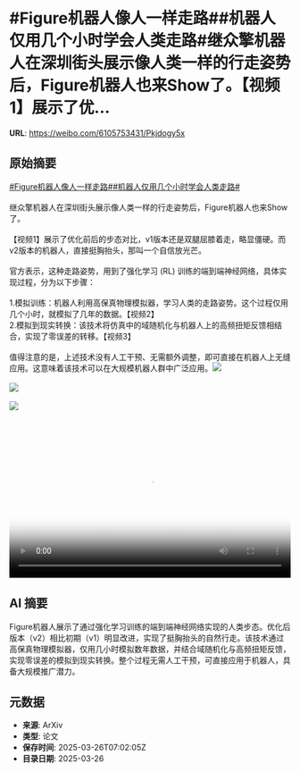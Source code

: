 # #Figure机器人像人一样走路##机器人仅用几个小时学会人类走路#继众擎机器人在深圳街头展示像人类一样的行走姿势后，Figure机器人也来Show了。【视频1】展示了优...

**URL**: https://weibo.com/6105753431/Pkjdogy5x

## 原始摘要

<a href="https://m.weibo.cn/search?containerid=231522type%3D1%26t%3D10%26q%3D%23Figure%E6%9C%BA%E5%99%A8%E4%BA%BA%E5%83%8F%E4%BA%BA%E4%B8%80%E6%A0%B7%E8%B5%B0%E8%B7%AF%23&amp;extparam=%23Figure%E6%9C%BA%E5%99%A8%E4%BA%BA%E5%83%8F%E4%BA%BA%E4%B8%80%E6%A0%B7%E8%B5%B0%E8%B7%AF%23" data-hide=""><span class="surl-text">#Figure机器人像人一样走路#</span></a><a href="https://m.weibo.cn/search?containerid=231522type%3D1%26t%3D10%26q%3D%23%E6%9C%BA%E5%99%A8%E4%BA%BA%E4%BB%85%E7%94%A8%E5%87%A0%E4%B8%AA%E5%B0%8F%E6%97%B6%E5%AD%A6%E4%BC%9A%E4%BA%BA%E7%B1%BB%E8%B5%B0%E8%B7%AF%23&amp;extparam=%23%E6%9C%BA%E5%99%A8%E4%BA%BA%E4%BB%85%E7%94%A8%E5%87%A0%E4%B8%AA%E5%B0%8F%E6%97%B6%E5%AD%A6%E4%BC%9A%E4%BA%BA%E7%B1%BB%E8%B5%B0%E8%B7%AF%23" data-hide=""><span class="surl-text">#机器人仅用几个小时学会人类走路#</span></a><br><br>继众擎机器人在深圳街头展示像人类一样的行走姿势后，Figure机器人也来Show了。<br><br>【视频1】展示了优化前后的步态对比，v1版本还是双腿屈膝着走，略显僵硬。而v2版本的机器人，直接挺胸抬头，那叫一个自信放光芒。<br><br>官方表示，这种走路姿势，用到了强化学习 (RL) 训练的端到端神经网络，具体实现过程，分为以下步骤：<br><br>1.模拟训练：机器人利用高保真物理模拟器，学习人类的走路姿势。这个过程仅用几个小时，就模拟了几年的数据。【视频2】<br>2.模拟到现实转换：该技术将仿真中的域随机化与机器人上的高频扭矩反馈相结合，实现了零误差的转移。【视频3】<br><br>值得注意的是，上述技术没有人工干预、无需额外调整，即可直接在机器人上无缝应用。这意味着该技术可以在大规模机器人群中广泛应用。<img style="" src="https://tvax2.sinaimg.cn/large/006Fd7o3ly1hzu763fh0ej30zk0k074c.jpg" referrerpolicy="no-referrer"><br><br><img style="" src="https://tvax3.sinaimg.cn/large/006Fd7o3ly1hzu763rjozj31400k0jso.jpg" referrerpolicy="no-referrer"><br><br><img style="" src="https://tvax1.sinaimg.cn/large/006Fd7o3ly1hzu762sg2qj30zk0k0ta0.jpg" referrerpolicy="no-referrer"><br><br><br clear="both"><div style="clear: both"></div><video controls="controls" poster="https://tvax3.sinaimg.cn/orj480/006Fd7o3ly1hzu762lsrij30zk0k074c.jpg" style="width: 100%"><source src="https://f.video.weibocdn.com/o0/quOHqTsolx08mYm7JRC0010412006ga20E010.mp4?label=mp4_720p&amp;template=1280x720.25.0&amp;ori=0&amp;ps=1CwnkDw1GXwCQx&amp;Expires=1742976062&amp;ssig=4T%2FU9oIDkH&amp;KID=unistore,video"><source src="https://f.video.weibocdn.com/o0/XKTZIHt2lx08mYm7sugM010412003jCW0E010.mp4?label=mp4_hd&amp;template=852x480.25.0&amp;ori=0&amp;ps=1CwnkDw1GXwCQx&amp;Expires=1742976062&amp;ssig=9ZGWwlUhaJ&amp;KID=unistore,video"><source src="https://f.video.weibocdn.com/o0/42s2W8NGlx08mYm7jm9y0104120026MP0E010.mp4?label=mp4_ld&amp;template=640x360.25.0&amp;ori=0&amp;ps=1CwnkDw1GXwCQx&amp;Expires=1742976062&amp;ssig=TdPJenFGE4&amp;KID=unistore,video"><p>视频无法显示，请前往<a href="https://video.weibo.com/show?fid=1034%3A5148404117078040" target="_blank" rel="noopener noreferrer">微博视频</a>观看。</p></video>

## AI 摘要

Figure机器人展示了通过强化学习训练的端到端神经网络实现的人类步态。优化后版本（v2）相比初期（v1）明显改进，实现了挺胸抬头的自然行走。该技术通过高保真物理模拟器，仅用几小时模拟数年数据，并结合域随机化与高频扭矩反馈，实现零误差的模拟到现实转换。整个过程无需人工干预，可直接应用于机器人，具备大规模推广潜力。

## 元数据

- **来源**: ArXiv
- **类型**: 论文
- **保存时间**: 2025-03-26T07:02:05Z
- **目录日期**: 2025-03-26
